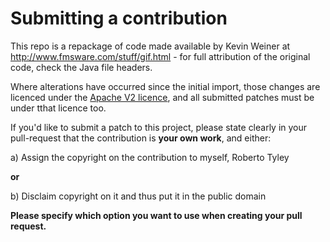 # Submitting a contribution

This repo is a repackage of code made available by Kevin Weiner at
http://www.fmsware.com/stuff/gif.html - for full attribution of the original code,
check the Java file headers.

Where alterations have occurred since the initial import, those changes are
licenced under the [Apache V2 licence](http://www.apache.org/licenses/LICENSE-2.0.html),
and all submitted patches must be under tthat licence too.

If you'd like to submit a patch to this project, please state clearly
in your pull-request that the contribution is **your own work**, and either:

a) Assign the copyright on the contribution to myself, Roberto Tyley

**or**

b) Disclaim copyright on it and thus put it in the public domain

**Please specify which option you want to use when creating your pull request.**
